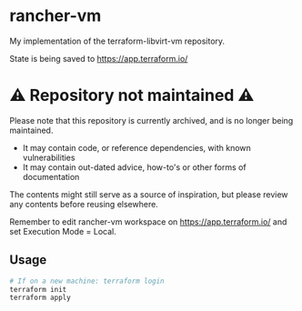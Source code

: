 # rancher-vm

My implementation of the terraform-libvirt-vm repository.

State is being saved to <https://app.terraform.io/>

# :warning: Repository not maintained :warning:

Please note that this repository is currently archived, and is no longer being maintained.

- It may contain code, or reference dependencies, with known vulnerabilities
- It may contain out-dated advice, how-to's or other forms of documentation

The contents might still serve as a source of inspiration, but please review any contents before reusing elsewhere.

Remember to edit rancher-vm workspace on <https://app.terraform.io/> and set Execution Mode = Local.

## Usage

```bash
# If on a new machine: terraform login
terraform init
terraform apply
```
